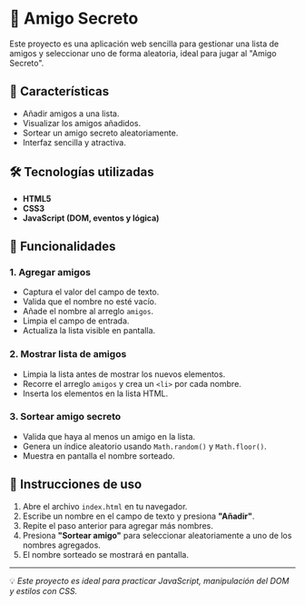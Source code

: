 # 🎁 Amigo Secreto

Este proyecto es una aplicación web sencilla para gestionar una lista de amigos y seleccionar uno de forma aleatoria, ideal para jugar al "Amigo Secreto".

## 📌 Características
- Añadir amigos a una lista.
- Visualizar los amigos añadidos.
- Sortear un amigo secreto aleatoriamente.
- Interfaz sencilla y atractiva.

## 🛠 Tecnologías utilizadas
- **HTML5**
- **CSS3**
- **JavaScript (DOM, eventos y lógica)**

## 🚀 Funcionalidades

### 1. Agregar amigos
- Captura el valor del campo de texto.
- Valida que el nombre no esté vacío.
- Añade el nombre al arreglo `amigos`.
- Limpia el campo de entrada.
- Actualiza la lista visible en pantalla.

### 2. Mostrar lista de amigos
- Limpia la lista antes de mostrar los nuevos elementos.
- Recorre el arreglo `amigos` y crea un `<li>` por cada nombre.
- Inserta los elementos en la lista HTML.

### 3. Sortear amigo secreto
- Valida que haya al menos un amigo en la lista.
- Genera un índice aleatorio usando `Math.random()` y `Math.floor()`.
- Muestra en pantalla el nombre sorteado.


## 📖 Instrucciones de uso
1. Abre el archivo `index.html` en tu navegador.
2. Escribe un nombre en el campo de texto y presiona **"Añadir"**.
3. Repite el paso anterior para agregar más nombres.
4. Presiona **"Sortear amigo"** para seleccionar aleatoriamente a uno de los nombres agregados.
5. El nombre sorteado se mostrará en pantalla.



---
💡 *Este proyecto es ideal para practicar JavaScript, manipulación del DOM y estilos con CSS.*
